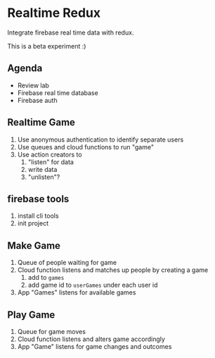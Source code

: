 Realtime Redux
===

Integrate firebase real time data with redux.

This is a beta experiment :)

## Agenda

* Review lab
* Firebase real time database
* Firebase auth

## Realtime Game

1. Use anonymous authentication to identify separate users
1. Use queues and cloud functions to run "game"
1. Use action creators to 
    1. "listen" for data
    1. write data
    1. "unlisten"?

## firebase tools

1. install cli tools
1. init project

## Make Game

1. Queue of people waiting for game
1. Cloud function listens and matches up people by creating a game
    1. add to `games`
    1. add game id to `userGames` under each user id
1. App "Games" listens for available games

## Play Game
1. Queue for game moves
1. Cloud function listens and alters game accordingly
1. App "Game" listens for game changes and outcomes